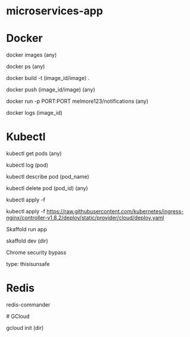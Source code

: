 # microservices-app


# Docker

docker images (any)

docker ps (any)

docker build -t (image_id/image)  .

docker push (image_id/image) (any)

docker run -p PORT:PORT melmore123/notifications (any)

docker logs (image_id)


# Kubectl

kubectl get pods (any)

kubectl log (pod)

kubectl describe pod (pod_name)

kubectl delete pod (pod_id) (any)

kubectl apply -f 

kubectl apply -f https://raw.githubusercontent.com/kubernetes/ingress-nginx/controller-v1.8.2/deploy/static/provider/cloud/deploy.yaml

Skaffold run app 

skaffold dev (dir)


Chrome security bypass

type: thisisunsafe



# Redis 

redis-commander


# GCloud

gcloud init (dir)

